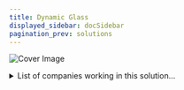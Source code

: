 ```yaml
---
title: Dynamic Glass
displayed_sidebar: docSidebar
pagination_prev: solutions
---
```


![Cover Image](../static/img/dynamic-glass.jpg)

<details>
        <summary>List of companies working in this solution...</summary>
         <em>Note: this is an experimental AI feature. Accuracy and completeness are a work in progress</em>
        <div>
            <ul>
             
                <li><a href="https://sonnen.de">Sonnen</a></li>
            
                <li><a href="https://ubiquitous.energy">Ubiquitous Energy</a></li>
            
            </ul>
        </div>
        </details>


:::company job openings
  #### [View open jobs in this Solution](https://climatebase.org/jobs?l=&q=&drawdown_solutions=Dynamic+Glass)
:::

## Overview

Dynamic Glass refers to advanced coatings applied to glass, enabling dynamic adjustments to sunlight and temperature for enhanced energy efficiency. These coatings offer potential benefits in reducing energy consumption for heating and cooling, as well as improving solar panel efficiency.

## Lessons Learned

Insights from Dynamic Glass development include:

1. **Technology Stage**: Dynamic Glass is still in its early stages, with both successes and failures.
2. **Effective Implementation**: Proper installation and compatibility with local climate are critical.
3. **Diverse Successes**: While challenges exist, Dynamic Glass has been effective in scenarios like office buildings' energy reduction.

Pioneering organizations such as the US Department of Energy, the Environmental Protection Agency, and the Department of Defense have been instrumental in researching and testing this technology.

## Challenges Ahead

Challenges in implementing Dynamic Glass comprise:

1. **High Costs**: Current technology costs need reduction for wider adoption.
2. **Enhancing Efficiency**: Improving energy efficiency is vital to attract more users.
3. **Overcoming Technological Hurdles**: Companies like Saint-Gobain and View, Inc. are making progress, but hurdles remain.

## Best Path Forward

Tailored approaches are essential for the development and application of Dynamic Glass. Key lessons include:

1. **Clear Objectives**: Defining achievable goals aligned with climate change mitigation.
2. **Thorough Testing**: Rigorous research and testing to ensure technology effectiveness.
3. **Expert Collaboration**: Partnering with reputable manufacturers for quality assurance.
4. **Effective Marketing**: Communicating technology benefits through comprehensive strategies.

Entities at the forefront of Dynamic Glass development include Sage Electrochromics, View, Heliotrope Technologies, GlasSmart, PPG Industries, Guardian Industries, Saint-Gobain, and Pilkington.

![Image credit: Sunintuitive Glass](https://suntuitiveglass.com/what-is-dynamic-glass/)

_Image credit: [Sunintuitive Glass](https://suntuitiveglass.com/what-is-dynamic-glass/)_
